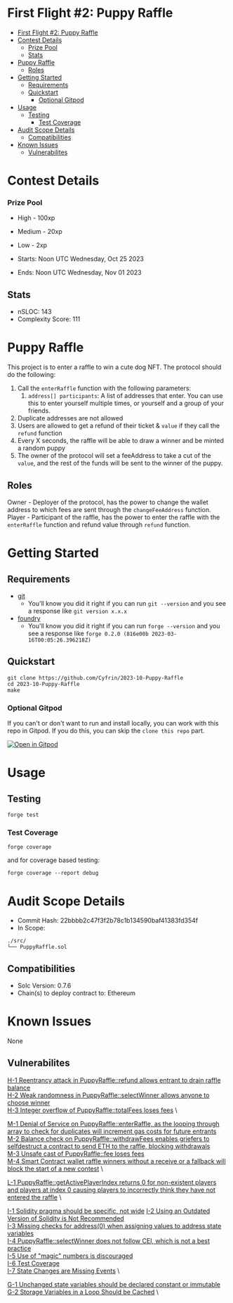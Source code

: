 # First Flight #2: Puppy Raffle

- [First Flight #2: Puppy Raffle](#first-flight-2-puppy-raffle)
- [Contest Details](#contest-details)
    - [Prize Pool](#prize-pool)
  - [Stats](#stats)
- [Puppy Raffle](#puppy-raffle)
  - [Roles](#roles)
- [Getting Started](#getting-started)
  - [Requirements](#requirements)
  - [Quickstart](#quickstart)
    - [Optional Gitpod](#optional-gitpod)
- [Usage](#usage)
  - [Testing](#testing)
    - [Test Coverage](#test-coverage)
- [Audit Scope Details](#audit-scope-details)
  - [Compatibilities](#compatibilities)
- [Known Issues](#known-issues)
  - [Vulnerabilites](#vulnerabilites)

# Contest Details

### Prize Pool

- High - 100xp
- Medium - 20xp
- Low - 2xp

- Starts: Noon UTC Wednesday, Oct 25 2023
- Ends: Noon UTC Wednesday, Nov 01 2023

## Stats

- nSLOC: 143
- Complexity Score: 111

[//]: # (contest-details-open)

# Puppy Raffle

This project is to enter a raffle to win a cute dog NFT. The protocol should do the following:

1. Call the `enterRaffle` function with the following parameters:
   1. `address[] participants`: A list of addresses that enter. You can use this to enter yourself multiple times, or yourself and a group of your friends.
2. Duplicate addresses are not allowed
3. Users are allowed to get a refund of their ticket & `value` if they call the `refund` function
4. Every X seconds, the raffle will be able to draw a winner and be minted a random puppy
5. The owner of the protocol will set a feeAddress to take a cut of the `value`, and the rest of the funds will be sent to the winner of the puppy.

## Roles

Owner - Deployer of the protocol, has the power to change the wallet address to which fees are sent through the `changeFeeAddress` function.
Player - Participant of the raffle, has the power to enter the raffle with the `enterRaffle` function and refund value through `refund` function.

[//]: # (contest-details-close)

[//]: # (getting-started-open)

# Getting Started

## Requirements

- [git](https://git-scm.com/book/en/v2/Getting-Started-Installing-Git)
  - You'll know you did it right if you can run `git --version` and you see a response like `git version x.x.x`
- [foundry](https://getfoundry.sh/)
  - You'll know you did it right if you can run `forge --version` and you see a response like `forge 0.2.0 (816e00b 2023-03-16T00:05:26.396218Z)`

## Quickstart

```
git clone https://github.com/Cyfrin/2023-10-Puppy-Raffle
cd 2023-10-Puppy-Raffle
make
```

### Optional Gitpod

If you can't or don't want to run and install locally, you can work with this repo in Gitpod. If you do this, you can skip the `clone this repo` part.

[![Open in Gitpod](https://gitpod.io/button/open-in-gitpod.svg)](https://gitpod.io/#github.com/Cyfrin/3-passwordstore-audit)

# Usage

## Testing

```
forge test
```

### Test Coverage

```
forge coverage
```

and for coverage based testing:

```
forge coverage --report debug
```

[//]: # (getting-started-close)

[//]: # (scope-open)

# Audit Scope Details

- Commit Hash: 22bbbb2c47f3f2b78c1b134590baf41383fd354f
- In Scope:

```
./src/
└── PuppyRaffle.sol
```

## Compatibilities

- Solc Version: 0.7.6
- Chain(s) to deploy contract to: Ethereum

[//]: # (scope-close)

[//]: # (known-issues-open)

# Known Issues

None

[//]: # (known-issues-close)


## Vulnerabilites

[H-1 Reentrancy attack in PuppyRaffle::refund allows entrant to drain raffle balance](Vulnerabilities.md#h-1-reentrancy-attack-in-puppyrafflerefund-allows-entrant-to-drain-raffle-balance) \
[H-2 Weak randomness in PuppyRaffle::selectWinner allows anyone to choose winner](Vulnerabilities.md#h-2-weak-randomness-in-puppyraffleselectwinner-allows-anyone-to-choose-winner) \
[H-3 Integer overflow of PuppyRaffle::totalFees loses fees](Vulnerabilities.md#h-3-integer-overflow-of-puppyraffletotalfees-loses-fees) \

[M-1 Denial of Service on PuppyRaffle::enterRaffle, as the looping through array to check for duplicates will increment gas costs for future entrants](Vulnerabilities.md#m-1-denial-of-service-on-puppyraffleenterraffle-as-the-looping-through-array-to-check-for-duplicates-will-increment-gas-costs-for-future-entrants) \
[M-2 Balance check on PuppyRaffle::withdrawFees enables griefers to selfdestruct a contract to send ETH to the raffle, blocking withdrawals](Vulnerabilities.md#m-2-balance-check-on-puppyrafflewithdrawfees-enables-griefers-to-selfdestruct-a-contract-to-send-eth-to-the-raffle-blocking-withdrawals) \
[M-3 Unsafe cast of PuppyRaffle::fee loses fees](Vulnerabilities.md#m-3-unsafe-cast-of-puppyrafflefee-loses-fees) \
[M-4 Smart Contract wallet raffle winners without a receive or a fallback will block the start of a new contest](Vulnerabilities.md#m-4-smart-contract-wallet-raffle-winners-without-a-receive-or-a-fallback-will-block-the-start-of-a-new-contest) \

[L-1 PuppyRaffle::getActivePlayerIndex returns 0 for non-existent players and players at index 0 causing players to incorrectly think they have not entered the raffle](Vulnerabilities.md#l-1-puppyrafflegetactiveplayerindex-returns-0-for-non-existent-players-and-players-at-index-0-causing-players-to-incorrectly-think-they-have-not-entered-the-raffle) \

[I-1 Solidity pragma should be specific, not wide](Vulnerabilities.md#i-1-passwordstore-getpassword)
[I-2 Using an Outdated Version of Solidity is Not Recommended](Vulnerabilities.md#i-2) \
[I-3 Missing checks for address(0) when assigning values to address state variables](Vulnerabilities.md#i-3-missing-checks-for-address0-when-assigning-values-to-address-state-variables) \
[I-4 PuppyRaffle::selectWinner does not follow CEI, which is not a best practice](Vulnerabilities.md#i-4-puppyraffleselectWinner-does-not-follow-cei-which-is-not-a-best-practice) \
[I-5 Use of "magic" numbers is discouraged](Vulnerabilities.md#i-5-use-of-magic-numbers-is-discouraged) \
[I-6 Test Coverage](Vulnerabilities.md#i-6-test-coverage) \
[I-7 State Changes are Missing Events](Vulnerabilities.md#i-7-state-changes-are-missing-events) \

[G-1 Unchanged state variables should be declared constant or immutable](Vulnerabilities.md#g-1-unchanged-state-variables-should-be-declared-constant-or-immutable) \
[G-2 Storage Variables in a Loop Should be Cached](Vulnerabilities.md#g-2-storage-variables-in-a-loop-should-be-cached) \
